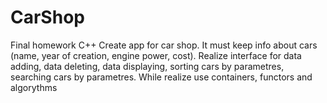 # CarShop
 Final homework C++
Create app for car shop. It must keep info about cars 
(name, year of creation, engine power, cost).
Realize interface for data adding, data deleting, data displaying, 
sorting cars by parametres, searching cars by parametres.
While realize use containers, functors and algorythms
